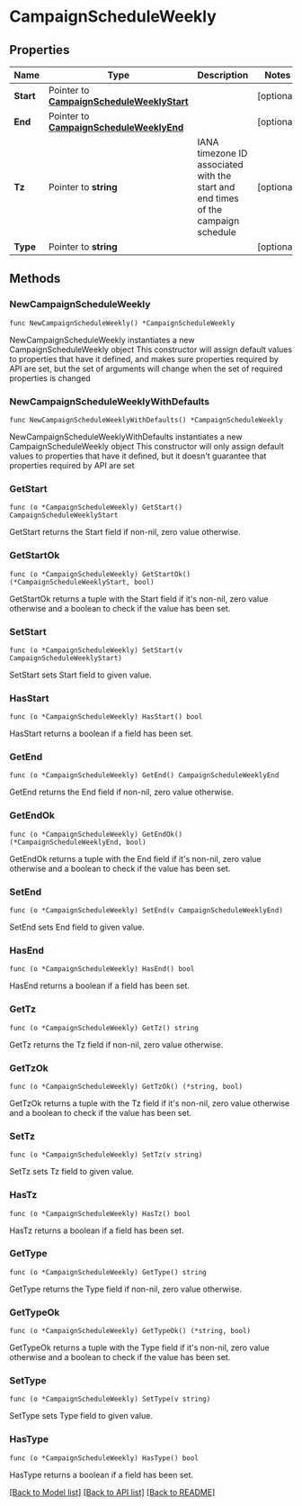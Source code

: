 # CampaignScheduleWeekly

## Properties

Name | Type | Description | Notes
------------ | ------------- | ------------- | -------------
**Start** | Pointer to [**CampaignScheduleWeeklyStart**](CampaignScheduleWeeklyStart.md) |  | [optional] 
**End** | Pointer to [**CampaignScheduleWeeklyEnd**](CampaignScheduleWeeklyEnd.md) |  | [optional] 
**Tz** | Pointer to **string** | IANA timezone ID associated with the start and end times of the campaign schedule | [optional] 
**Type** | Pointer to **string** |  | [optional] 

## Methods

### NewCampaignScheduleWeekly

`func NewCampaignScheduleWeekly() *CampaignScheduleWeekly`

NewCampaignScheduleWeekly instantiates a new CampaignScheduleWeekly object
This constructor will assign default values to properties that have it defined,
and makes sure properties required by API are set, but the set of arguments
will change when the set of required properties is changed

### NewCampaignScheduleWeeklyWithDefaults

`func NewCampaignScheduleWeeklyWithDefaults() *CampaignScheduleWeekly`

NewCampaignScheduleWeeklyWithDefaults instantiates a new CampaignScheduleWeekly object
This constructor will only assign default values to properties that have it defined,
but it doesn't guarantee that properties required by API are set

### GetStart

`func (o *CampaignScheduleWeekly) GetStart() CampaignScheduleWeeklyStart`

GetStart returns the Start field if non-nil, zero value otherwise.

### GetStartOk

`func (o *CampaignScheduleWeekly) GetStartOk() (*CampaignScheduleWeeklyStart, bool)`

GetStartOk returns a tuple with the Start field if it's non-nil, zero value otherwise
and a boolean to check if the value has been set.

### SetStart

`func (o *CampaignScheduleWeekly) SetStart(v CampaignScheduleWeeklyStart)`

SetStart sets Start field to given value.

### HasStart

`func (o *CampaignScheduleWeekly) HasStart() bool`

HasStart returns a boolean if a field has been set.

### GetEnd

`func (o *CampaignScheduleWeekly) GetEnd() CampaignScheduleWeeklyEnd`

GetEnd returns the End field if non-nil, zero value otherwise.

### GetEndOk

`func (o *CampaignScheduleWeekly) GetEndOk() (*CampaignScheduleWeeklyEnd, bool)`

GetEndOk returns a tuple with the End field if it's non-nil, zero value otherwise
and a boolean to check if the value has been set.

### SetEnd

`func (o *CampaignScheduleWeekly) SetEnd(v CampaignScheduleWeeklyEnd)`

SetEnd sets End field to given value.

### HasEnd

`func (o *CampaignScheduleWeekly) HasEnd() bool`

HasEnd returns a boolean if a field has been set.

### GetTz

`func (o *CampaignScheduleWeekly) GetTz() string`

GetTz returns the Tz field if non-nil, zero value otherwise.

### GetTzOk

`func (o *CampaignScheduleWeekly) GetTzOk() (*string, bool)`

GetTzOk returns a tuple with the Tz field if it's non-nil, zero value otherwise
and a boolean to check if the value has been set.

### SetTz

`func (o *CampaignScheduleWeekly) SetTz(v string)`

SetTz sets Tz field to given value.

### HasTz

`func (o *CampaignScheduleWeekly) HasTz() bool`

HasTz returns a boolean if a field has been set.

### GetType

`func (o *CampaignScheduleWeekly) GetType() string`

GetType returns the Type field if non-nil, zero value otherwise.

### GetTypeOk

`func (o *CampaignScheduleWeekly) GetTypeOk() (*string, bool)`

GetTypeOk returns a tuple with the Type field if it's non-nil, zero value otherwise
and a boolean to check if the value has been set.

### SetType

`func (o *CampaignScheduleWeekly) SetType(v string)`

SetType sets Type field to given value.

### HasType

`func (o *CampaignScheduleWeekly) HasType() bool`

HasType returns a boolean if a field has been set.


[[Back to Model list]](../README.md#documentation-for-models) [[Back to API list]](../README.md#documentation-for-api-endpoints) [[Back to README]](../README.md)



